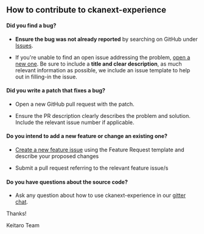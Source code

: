 ## How to contribute to ckanext-experience

#### **Did you find a bug?**

* **Ensure the bug was not already reported** by searching on GitHub under [Issues](https://github.com/keitaroinc/ckanext-experience/issues).

* If you're unable to find an open issue addressing the problem, [open a new one](https://github.com/keitaroinc/ckanext-experience/issues/new). Be sure to include a **title and clear description**, as much relevant information as possible, we include an issue template to help out in filling-in the issue.

#### **Did you write a patch that fixes a bug?**

* Open a new GitHub pull request with the patch.

* Ensure the PR description clearly describes the problem and solution. Include the relevant issue number if applicable.

#### **Do you intend to add a new feature or change an existing one?**

* [Create a new feature issue](https://github.com/keitaroinc/ckanext-experience/issues/new) using the Feature Request template and describe your proposed changes

* Submit a pull request referring to the relevant feature issue/s

#### **Do you have questions about the source code?**

* Ask any question about how to use ckanext-experience in our [gitter chat](https://gitter.im/keitaroinc/ckan).

Thanks!

Keitaro Team
